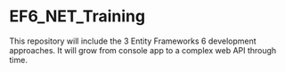 # EF6_NET_Training
This repository will include the 3 Entity Frameworks 6 development approaches. It will grow from console app to a complex web API through time.
